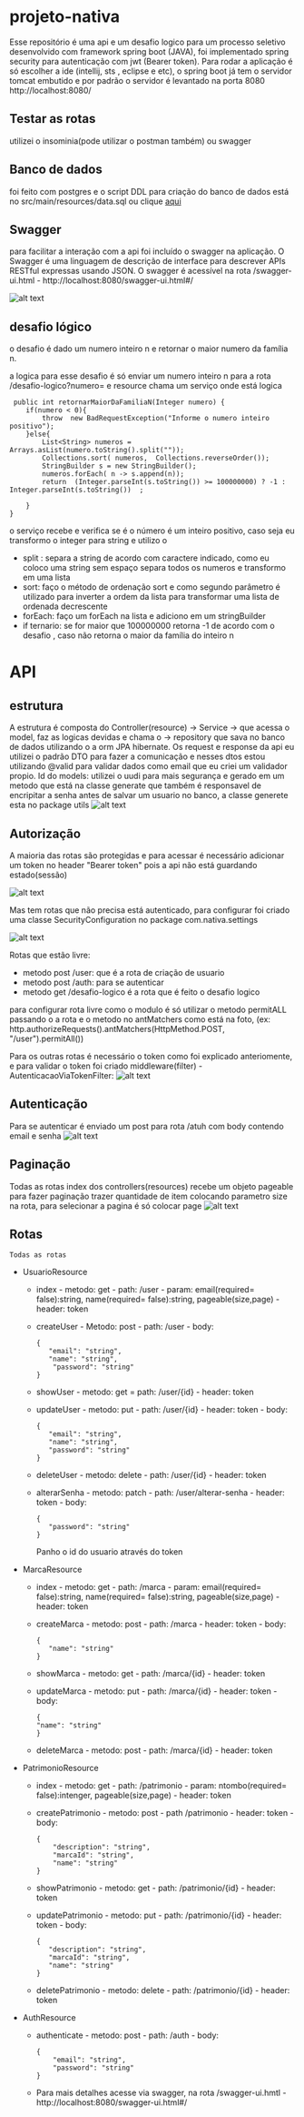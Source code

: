 # projeto-nativa

   Esse repositório é  uma api e um desafio logico para um processo seletivo desenvolvido com framework spring boot (JAVA), foi implementado spring security para autenticação com jwt (Bearer token).
   Para rodar a aplicação é só escolher a ide (intellij, sts , eclipse e etc), o spring boot já tem o servidor tomcat embutido e por padrão o servidor é levantado na porta 8080
   http://localhost:8080/
   
## Testar as rotas 
   utilizei o insominia(pode utilizar o postman também) ou swagger
   
## Banco de dados
   foi feito com postgres e o script DDL para criação do banco de dados está no src/main/resources/data.sql ou clique [aqui](https://github.com/LucasFreitasRocha/projeto-nativa/blob/master/src/main/resources/data.sql)
   
## Swagger

   para facilitar a interação com a api foi incluído  o swagger na aplicação. O Swagger é uma linguagem de descrição de interface para descrever APIs RESTful expressas usando JSON.
   O swagger é acessível na rota /swagger-ui.html - http://localhost:8080/swagger-ui.html#/

![alt text](https://github.com/LucasFreitasRocha/projeto-nativa/blob/master/img/Swagger.PNG)

## desafio lógico 
   o desafio é dado um numero inteiro n e retornar o maior numero da família n.
   
   a logica para esse desafio é só enviar um numero inteiro n para a rota /desafio-logico?numero= e resource chama um serviço onde está logica
   
     public int retornarMaiorDaFamiliaN(Integer numero) {
        if(numero < 0){
            throw  new BadRequestException("Informe o numero inteiro positivo");
        }else{
            List<String> numeros = Arrays.asList(numero.toString().split(""));
            Collections.sort( numeros,  Collections.reverseOrder());
            StringBuilder s = new StringBuilder();
            numeros.forEach( n -> s.append(n));
            return  (Integer.parseInt(s.toString()) >= 100000000) ? -1 : Integer.parseInt(s.toString())  ;

        }
    }
   o serviço recebe e verifica se é o número é um inteiro positivo, caso seja eu transformo o integer para string e utilizo o 
   - split : separa a string de acordo com caractere indicado, como eu coloco uma string sem espaço separa todos os numeros e transformo em uma lista
   - sort: faço o método de ordenação sort e como segundo parâmetro é utilizado para inverter a ordem da lista para transformar uma lista de ordenada decrescente
   - forEach: faço um forEach na lista e adiciono em um stringBuilder
   - if ternario: se for maior que 100000000 retorna -1 de acordo com o desafio , caso não retorna o maior da família do inteiro n
   
   

# API

## estrutura
   A estrutura é composta do Controller(resource) -> Service -> que acessa o model, faz as logicas devidas e chama o -> repository que sava no banco de dados utilizando o 
   a orm JPA hibernate.
   Os request e response da api eu utilizei o padrão DTO para fazer a comunicação e nesses dtos estou utilizando @valid para validar dados como email que eu criei um validador
   propio.
   Id do models: utilizei o uudi para mais segurança e gerado em um metodo que está na classe generate que também é responsavel de encripitar a senha antes de salvar um usuario no banco, a classe generete esta no package utils
      ![alt text](https://github.com/LucasFreitasRocha/projeto-nativa/blob/master/img/estrutura.png)


## Autorização
   A maioria das rotas são protegidas e para acessar é necessário  adicionar um token no header "Bearer token" pois a api não está guardando estado(sessão)
   
   ![alt text](https://github.com/LucasFreitasRocha/projeto-nativa/blob/master/img/headerToken.png)

   Mas tem rotas que não precisa está autenticado, para configurar foi criado uma classe SecurityConfiguration  no package com.nativa.settings 
   
   ![alt text](https://github.com/LucasFreitasRocha/projeto-nativa/blob/master/img/rotasprotegidas.png)
   
   Rotas que estão livre:
   - metodo post /user:  que é a rota de criação de usuario
   - metodo post /auth: para se autenticar
   - metodo get /desafio-logico é a rota que é feito o desafio logico
   
   para configurar rota livre como o modulo é só utilizar o metodo permitALL passando o a rota e o metodo
    no antMatchers como está na foto,  (ex: http.authorizeRequests().antMatchers(HttpMethod.POST, "/user").permitAll())
    
   Para os outras rotas é necessário o token como foi explicado anteriomente, e para validar o token foi criado middleware(filter) -  AutenticacaoViaTokenFilter:
   ![alt text](https://github.com/LucasFreitasRocha/projeto-nativa/blob/master/img/middleware.png)


## Autenticação
   Para se autenticar é enviado um post para rota /atuh com body contendo email e senha
  ![alt text](https://github.com/LucasFreitasRocha/projeto-nativa/blob/master/img/auth.png)
  
 ## Paginação
   Todas as rotas index dos controllers(resources) recebe um objeto pageable para fazer paginação trazer quantidade de item colocando parametro size na rota, para selecionar a pagina é só colocar page
   ![alt text](https://github.com/LucasFreitasRocha/projeto-nativa/blob/master/img/pageable.png)
   
 ## Rotas
    Todas as rotas
 - UsuarioResource
   - index - metodo: get - path: /user - param: email(required= false):string, name(required= false):string, pageable(size,page) - header: token
   - createUser - Metodo: post  - path: /user - body: 
         
         {
            "email": "string",
            "name": "string",
             "password": "string"
         }

   - showUser - metodo: get = path: /user/{id} - header: token
   - updateUser - metodo: put - path: /user/{id} - header: token - body: 

         {
            "email": "string",
            "name": "string",
            "password": "string"
         }
   - deleteUser - metodo: delete - path:  /user/{id} - header: token
   - alterarSenha - metodo: patch - path: /user/alterar-senha - header: token - body:

         {
            "password": "string"
         }
       Panho o id do usuario através do token
 - MarcaResource
   - index - metodo: get - path: /marca - param: email(required= false):string, name(required= false):string, pageable(size,page) - header: token
   - createMarca - metodo: post - path: /marca - header: token - body: 

         {
            "name": "string"
         }
   - showMarca - metodo: get - path: /marca/{id} - header: token
   - updateMarca - metodo: put - path: /marca/{id} - header: token - body:

         {
         "name": "string"
         }
   - deleteMarca - metodo: post -  path: /marca/{id} - header: token
- PatrimonioResource
   - index - metodo: get - path: /patrimonio - param: ntombo(required= false):intenger, pageable(size,page) - header: token
   - createPatrimonio - metodo: post - path /patrimonio - header: token - body:

         {
             "description": "string",
             "marcaId": "string",
             "name": "string"
         }
         
   - showPatrimonio - metodo: get - path: /patrimonio/{id} - header: token
   - updatePatrimonio - metodo: put - path: /patrimonio/{id} - header: token - body:
         
         {
            "description": "string",
            "marcaId": "string",
            "name": "string"
         }
  - deletePatrimonio - metodo: delete - path: /patrimonio/{id} - header: token

- AuthResource
   - authenticate - metodo: post - path: /auth - body: 
     
         {
             "email": "string",
             "password": "string"
         }
         
  - Para mais detalhes acesse via swagger, na rota /swagger-ui.hmtl -  http://localhost:8080/swagger-ui.html#/
